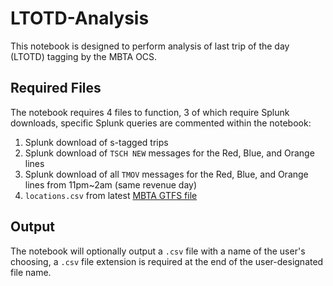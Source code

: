 # LTOTD-Analysis
This notebook is designed to perform analysis of last trip of the day (LTOTD) tagging by the MBTA OCS. 

## Required Files
The notebook requires 4 files to function, 3 of which require Splunk downloads, specific Splunk queries are commented within the notebook:
1. Splunk download of s-tagged trips
2. Splunk download of `TSCH NEW` messages for the Red, Blue, and Orange lines
3. Splunk download of all `TMOV` messages for the Red, Blue, and Orange lines from 11pm~2am (same revenue day)
4. `locations.csv` from latest [MBTA GTFS file](https://www.mbta.com/developers/gtfs)

## Output
The notebook will optionally output a `.csv` file with a name of the user's choosing, a `.csv` file extension is required at the end of the user-designated file name.
